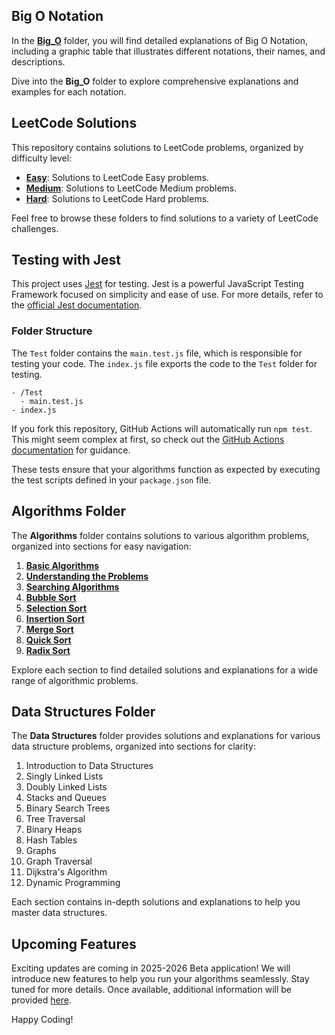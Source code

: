 ## Big O Notation

In the **[Big_O](./Big_O/)** folder, you will find detailed explanations of Big O Notation, including a graphic table that illustrates different notations, their names, and descriptions.

Dive into the **Big_O** folder to explore comprehensive explanations and examples for each notation.

## LeetCode Solutions

This repository contains solutions to LeetCode problems, organized by difficulty level:

- **[Easy](./Leetecode/Easy/)**: Solutions to LeetCode Easy problems.
- **[Medium](./Leetecode/Medium/)**: Solutions to LeetCode Medium problems.
- **[Hard](./Leetecode/Hard/)**: Solutions to LeetCode Hard problems.

Feel free to browse these folders to find solutions to a variety of LeetCode challenges.

## Testing with Jest

This project uses [Jest](https://jestjs.io/) for testing. Jest is a powerful JavaScript Testing Framework focused on simplicity and ease of use. For more details, refer to the [official Jest documentation](https://jestjs.io/docs/en/getting-started).

### Folder Structure

The `Test` folder contains the `main.test.js` file, which is responsible for testing your code. The `index.js` file exports the code to the `Test` folder for testing.

```plaintext
- /Test
  - main.test.js
- index.js
```

If you fork this repository, GitHub Actions will automatically run `npm test`. This might seem complex at first, so check out the [GitHub Actions documentation](https://docs.github.com/en/actions) for guidance.

These tests ensure that your algorithms function as expected by executing the test scripts defined in your `package.json` file.

## Algorithms Folder

The **Algorithms** folder contains solutions to various algorithm problems, organized into sections for easy navigation:

1. **[Basic Algorithms](./Algorithms/section-1/)**
2. **[Understanding the Problems](./Algorithms/section-2/)**
3. **[Searching Algorithms](./Algorithms/section-3/)**
4. **[Bubble Sort](./Algorithms/section-4/)**
5. **[Selection Sort](./Algorithms/section-5/)**
6. **[Insertion Sort](./Algorithms/section-6/)**
7. **[Merge Sort](./Algorithms/section-7/)**
8. **[Quick Sort](./Algorithms/section-8/)**
9. **[Radix Sort](./Algorithms/section-9/)**

Explore each section to find detailed solutions and explanations for a wide range of algorithmic problems.

## Data Structures Folder

The **Data Structures** folder provides solutions and explanations for various data structure problems, organized into sections for clarity:

1. Introduction to Data Structures
2. Singly Linked Lists
3. Doubly Linked Lists
4. Stacks and Queues
5. Binary Search Trees
6. Tree Traversal
7. Binary Heaps
8. Hash Tables
9. Graphs
10. Graph Traversal
11. Dijkstra's Algorithm
12. Dynamic Programming

Each section contains in-depth solutions and explanations to help you master data structures.

## Upcoming Features

Exciting updates are coming in 2025-2026 Beta application! We will introduce new features to help you run your algorithms seamlessly. Stay tuned for more details. Once available, additional information will be provided [here](#).

Happy Coding!
